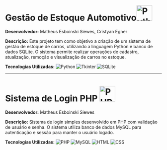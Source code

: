 # Gestão de Estoque Automotivo<img src="https://camo.githubusercontent.com/7654611cc0c150086ff9327653d5d31ba93e71411ca0d4b98b1e1918631d2b05/68747470733a2f2f63646e2e6a7364656c6976722e6e65742f67682f64657669636f6e732f64657669636f6e406c61746573742f69636f6e732f707974686f6e2f707974686f6e2d6f726967696e616c2e737667" alt="Python" width="50">


**Desenvolvedor:** Matheus Esboinski Siewes, Cristyan Egner<br>

**Descrição:** Este projeto tem como objetivo a criação de um sistema de gestão de estoque de carros, utilizando a linguagem Python e banco de dados SQLite. O sistema permite realizar operações de cadastro, atualização, remoção e visualização de carros no estoque.<br>

**Tecnologias Utilizadas:**
![Python](https://img.shields.io/badge/python-3.9-blue?logo=python&logoColor=white)
![Tkinter](https://img.shields.io/badge/Tkinter-5C7B1F?logo=tkinter&logoColor=white)
![SQLite](https://img.shields.io/badge/SQLite-003B57?logo=sqlite&logoColor=white)

---

# Sistema de Login PHP <img src="https://upload.wikimedia.org/wikipedia/commons/2/27/PHP-logo.svg" alt="PHP" width="50">












**Desenvolvedor:** Matheus Esboinski Siewes<br>

**Descrição:** Sistema de login simples desenvolvido em PHP com validação de usuário e senha. O sistema utiliza banco de dados MySQL para autenticação e sessão para manter o usuário logado.<br>

**Tecnologias Utilizadas:**
![PHP](https://img.shields.io/badge/PHP-8.0-blue?logo=php&logoColor=white)
![MySQL](https://img.shields.io/badge/MySQL-005C84?logo=mysql&logoColor=white)
![HTML](https://img.shields.io/badge/HTML-5E6C7C?logo=html5&logoColor=white)
![CSS](https://img.shields.io/badge/CSS-1572B6?logo=css3&logoColor=white)
